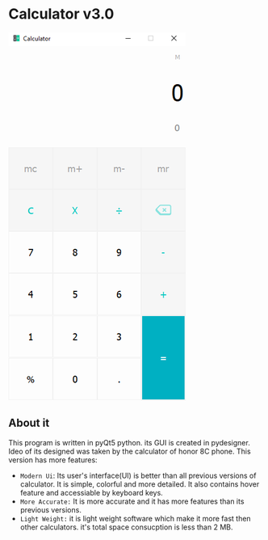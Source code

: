 # Calculator v3.0
![image](https://raw.githubusercontent.com/FirasatJhujh/Calculator-Version-3.0/refs/heads/master/Images/calculator%20preview.png?token=GHSAT0AAAAAADGAPKHXQGY7SFRQGV4CPKZO2DC5XVA)
## About it
This program is written in pyQt5 python. its GUI is created in pydesigner. Ideo of its designed was taken by the calculator of honor 8C phone. This version has more features:

- `Modern Ui`: Its user's interface(UI) is better than all previous versions of calculator. It is simple, colorful and more detailed. It also contains hover feature and accessiable by keyboard keys. 
- `More Accurate:` It is more accurate and it has more features than its previous versions.
- `Light Weight:` it is light weight software which make it more fast then other calculators. it's total space consucption is less than 2 MB.